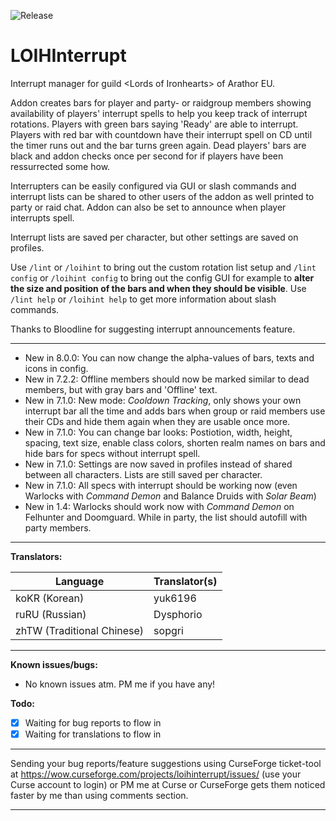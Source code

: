 ![Release](https://github.com/ahakola/LOIHInterrupt/actions/workflows/release.yml/badge.svg)

# LOIHInterrupt

Interrupt manager for guild &lt;Lords of Ironhearts&gt; of Arathor EU.

Addon creates bars for player and party- or raidgroup members showing availability of players' interrupt spells to help you keep track of interrupt rotations. Players with green bars saying 'Ready' are able to interrupt. Players with red bar with countdown have their interrupt spell on CD until the timer runs out and the bar turns green again. Dead players' bars are black and addon checks once per second for if players have been ressurrected some how.

Interrupters can be easily configured via GUI or slash commands and interrupt lists can be shared to other users of the addon as well printed to party or raid chat. Addon can also be set to announce when player interrupts spell.

Interrupt lists are saved per character, but other settings are saved on profiles.

Use `/lint` or `/loihint` to bring out the custom rotation list setup and `/lint config` or `/loihint config` to bring out the config GUI for example to **alter the size and position of the bars and when they should be visible**. Use `/lint help` or `/loihint help` to get more information about slash commands.

Thanks to Bloodline for suggesting interrupt announcements feature.

---

* New in 8.0.0: You can now change the alpha-values of bars, texts and icons in config.
* New in 7.2.2: Offline members should now be marked similar to dead members, but with gray bars and 'Offline' text.
* New in 7.1.0: New mode: *Cooldown Tracking*, only shows your own interrupt bar all the time and adds bars when group or raid members use their CDs and hide them again when they are usable once more.
* New in 7.1.0: You can change bar looks: Postiotion, width, height, spacing, text size, enable class colors, shorten realm names on bars and hide bars for specs without interrupt spell.
* New in 7.1.0: Settings are now saved in profiles instead of shared between all characters. Lists are still saved per character.
* New in 7.1.0: All specs with interrupt should be working now (even Warlocks with *Command Demon* and Balance Druids with *Solar Beam*)
* New in 1.4: Warlocks should work now with *Command Demon* on Felhunter and Doomguard. While in party, the list should autofill with party members.

---

**Translators:**

Language | Translator(s)
-------- | -------------
koKR (Korean) | yuk6196
ruRU (Russian) | Dysphorio
zhTW (Traditional Chinese) | sopgri

---

**Known issues/bugs:**

* No known issues atm. PM me if you have any!

**Todo:**

- [x] Waiting for bug reports to flow in
- [x] Waiting for translations to flow in

---

Sending your bug reports/feature suggestions using CurseForge ticket-tool at https://wow.curseforge.com/projects/loihinterrupt/issues/ (use your Curse account to login) or PM me at Curse or CurseForge gets them noticed faster by me than using comments section.

---